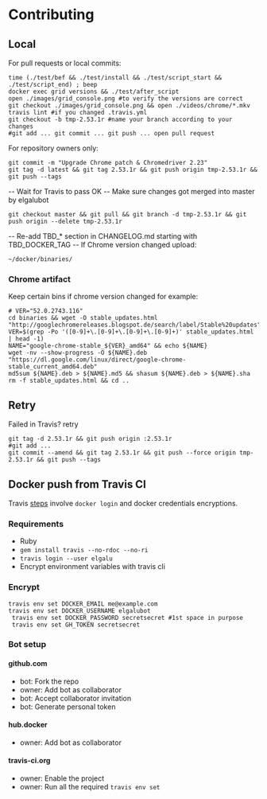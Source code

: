 # Contributing

## Local
For pull requests or local commits:

    time (./test/bef && ./test/install && ./test/script_start && ./test/script_end) ; beep
    docker exec grid versions && ./test/after_script
    open ./images/grid_console.png #to verify the versions are correct
    git checkout ./images/grid_console.png && open ./videos/chrome/*.mkv
    travis lint #if you changed .travis.yml
    git checkout -b tmp-2.53.1r #name your branch according to your changes
    #git add ... git commit ... git push ... open pull request

For repository owners only:

    git commit -m "Upgrade Chrome patch & Chromedriver 2.23"
    git tag -d latest && git tag 2.53.1r && git push origin tmp-2.53.1r && git push --tags

-- Wait for Travis to pass OK
-- Make sure changes got merged into master by elgalubot

    git checkout master && git pull && git branch -d tmp-2.53.1r && git push origin --delete tmp-2.53.1r

-- Re-add TBD_* section in CHANGELOG.md starting with TBD_DOCKER_TAG
-- If Chrome version changed upload:

    ~/docker/binaries/

### Chrome artifact
Keep certain bins if chrome version changed for example:

    # VER="52.0.2743.116"
    cd binaries && wget -O stable_updates.html "http://googlechromereleases.blogspot.de/search/label/Stable%20updates"
    VER=$(grep -Po '([0-9]+\.[0-9]+\.[0-9]+\.[0-9]+)' stable_updates.html | head -1)
    NAME="google-chrome-stable_${VER}_amd64" && echo ${NAME}
    wget -nv --show-progress -O ${NAME}.deb "https://dl.google.com/linux/direct/google-chrome-stable_current_amd64.deb"
    md5sum ${NAME}.deb > ${NAME}.md5 && shasum ${NAME}.deb > ${NAME}.sha
    rm -f stable_updates.html && cd ..

## Retry
Failed in Travis? retry

    git tag -d 2.53.1r && git push origin :2.53.1r
    #git add ...
    git commit --amend && git tag 2.53.1r && git push --force origin tmp-2.53.1r && git push --tags

## Docker push from Travis CI
Travis [steps](https://docs.travis-ci.com/user/docker/#Pushing-a-Docker-Image-to-a-Registry) involve `docker login` and docker credentials encryptions.

### Requirements

* Ruby
* `gem install travis --no-rdoc --no-ri`
* `travis login --user elgalu`
* Encrypt environment variables with travis cli

### Encrypt
    travis env set DOCKER_EMAIL me@example.com
    travis env set DOCKER_USERNAME elgalubot
     travis env set DOCKER_PASSWORD secretsecret #1st space in purpose
     travis env set GH_TOKEN secretsecret

### Bot setup
#### github.com
- bot: Fork the repo
- owner: Add bot as collaborator
- bot: Accept collaborator invitation
- bot: Generate personal token

#### hub.docker
- owner: Add bot as collaborator

#### travis-ci.org
- owner: Enable the project
- owner: Run all the required `travis env set`
